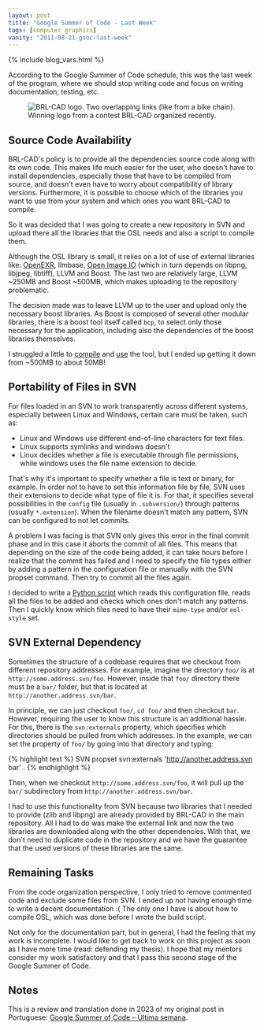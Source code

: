 ```yaml
---
layout: post
title: "Google Summer of Code - Last Week"
tags: [computer graphics]
vanity: "2011-08-21-gsoc-last-week"
---
```


{% include blog_vars.html %}

According to the Google Summer of Code schedule, this was the last week of the program, where we should stop writing code and focus on writing documentation, testing, etc.

<figure class="center_children">
  <img src="{{resources_path}}/brlcad.png" alt="BRL-CAD logo. Two overlapping links (like from a bike chain)." />
  <figcaption>Winning logo from a contest BRL-CAD organized recently.</figcaption>
</figure>

## Source Code Availability

BRL-CAD's policy is to provide all the dependencies source code along with its own code. This makes life much easier for the user, who doesn't have to install dependencies, especially those that have to be compiled from source, and doesn't even have to worry about compatibility of library versions. Furthermore, it is possible to choose which of the libraries you want to use from your system and which ones you want BRL-CAD to compile.

So it was decided that I was going to create a new repository in SVN and upload there all the libraries that the OSL needs and also a script to compile them.

Although the OSL library is small, it relies on a lot of use of external libraries like: [OpenEXR](https://github.com/AcademySoftwareFoundation/openexr), Ilmbase, [Open Image IO](https://sites.google.com/site/openimageio/home?pli=1) (which in turn depends on libpng, libjpeg, libtiff), LLVM and Boost. The last two are relatively large, LLVM ~250MB and Boost ~500MB, which makes uploading to the repository problematic.

The decision made was to leave LLVM up to the user and upload only the necessary boost libraries. As Boost is composed of several other modular libraries, there is a boost tool itself called `bcp`, to select only those necessary for the application, including also the dependencies of the boost libraries themselves.

I struggled a little to [compile](https://kuniganotas.wordpress.com/2011/08/13/compiling-boost-bcp/) and [use](https://kuniganotas.wordpress.com/2011/08/16/how-do-i-select-a-minimal-subset-of-boost-libraries-necessary-for-my-project/) the tool, but I ended up getting it down from ~500MB to about 50MB!

## Portability of Files in SVN

For files loaded in an SVN to work transparently across different systems, especially between Linux and Windows, certain care must be taken, such as:

* Linux and Windows use different end-of-line characters for text files.
* Linux supports symlinks and windows doesn't
* Linux decides whether a file is executable through file permissions, while windows uses the file name extension to decide.

That's why it's important to specify whether a file is text or binary, for example. In order not to have to set this information file by file, SVN uses their extensions to decide what type of file it is. For that, it specifies several possibilities in the `config` file (usually in `.subversion/`) through patterns (usually `*.extension`). When the filename doesn't match any pattern, SVN can be configured to not let commits.

A problem I was facing is that SVN only gives this error in the final commit phase and in this case it aborts the commit of all files. This means that depending on the size of the code being added, it can take hours before I realize that the commit has failed and I need to specify the file types either by adding a pattern in the configuration file or manually with the SVN propset command. Then try to commit all the files again.

I decided to write a [Python script](https://gist.github.com/kunigami/1150253) which reads this configuration file, reads all the files to be added and checks which ones don't match any patterns. Then I quickly know which files need to have their `mime-type` and/or `eol-style` set.

## SVN External Dependency

Sometimes the structure of a codebase requires that we checkout from different repository addresses. For example, imagine the directory `foo/` is at `http://some.address.svn/foo`. However, inside that `foo/` directory there must be a `bar/` folder, but that is located at `http://another.address.svn/bar`.

In principle, we can just checkout `foo/`, `cd foo/` and then checkout `bar`. However, requiring the user to know this structure is an additional hassle. For this, there is the `svn:externals` property, which specifies which directories should be pulled from which addresses. In the example, we can set the property of `foo/` by going into that directory and typing:

{% highlight text %}
SVN propset svn:externals 'http://another.address.svn bar' .
{% endhighlight %}

Then, when we checkout `http://some.address.svn/foo`, it will pull up the `bar/` subdirectory from `http://another.address.svn/bar`.

I had to use this functionality from SVN because two libraries that I needed to provide (zlib and libpng) are already provided by BRL-CAD in the main repository. All I had to do was make the external link and now the two libraries are downloaded along with the other dependencies. With that, we don't need to duplicate code in the repository and we have the guarantee that the used versions of these libraries are the same.

## Remaining Tasks

From the code organization perspective, I only tried to remove commented code and exclude some files from SVN. I ended up not having enough time to write a decent documentation :( The only one I have is about how to compile OSL, which was done before I wrote the build script.

Not only for the documentation part, but in general, I had the feeling that my work is incomplete. I would like to get back to work on this project as soon as I have more time (read: defending my thesis). I hope that my mentors consider my work satisfactory and that I pass this second stage of the Google Summer of Code.

## Notes

This is a review and translation done in 2023 of my original post in Portuguese: [Google Summer of Code – Última semana](https://kuniga.wordpress.com/2011/08/21/google-summer-of-code-ultima-semana/).
